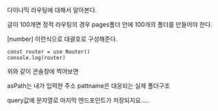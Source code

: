 다이나믹 라우팅에 대해서 알아본다.

글이 100개면 정적 라우팅의 경우 pages폴더 안에 100개의 폴더를 만들어야 한다.

[number] 이런식으로 대괄호로 구성해준다.

    const router = use Router()
    console.log(router) 

위와 같이 콘솔창에 찍어보면

asPath는 내가 입력한 주소
pattname은 대응되는 실제 폴더구조

query값에 문자열로 마지막 엔드포인트가 저장되지요.....

